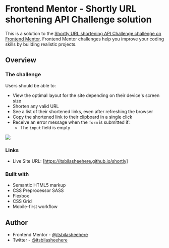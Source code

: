 # Frontend Mentor - Shortly URL shortening API Challenge solution

This is a solution to the [Shortly URL shortening API Challenge challenge on Frontend Mentor](https://www.frontendmentor.io/challenges/url-shortening-api-landing-page-2ce3ob-G). Frontend Mentor challenges help you improve your coding skills by building realistic projects.

## Overview

### The challenge

Users should be able to:

- View the optimal layout for the site depending on their device's screen size
- Shorten any valid URL
- See a list of their shortened links, even after refreshing the browser
- Copy the shortened link to their clipboard in a single click
- Receive an error message when the `form` is submitted if:
  - The `input` field is empty

![](https://res.cloudinary.com/drcwups2n/image/upload/v1728144186/shortly_kxlagz.jpg)

### Links

- Live Site URL: [https://itsbilasheehere.github.io/shortly]

### Built with

- Semantic HTML5 markup
- CSS Preprocessor SASS
- Flexbox
- CSS Grid
- Mobile-first workflow

## Author

- Frontend Mentor - [@itsbilasheehere](https://www.frontendmentor.io/profile/itsbilasheehere)
- Twitter - [@itsbilasheehere](https://www.twitter.com/itsbilasheehere)
